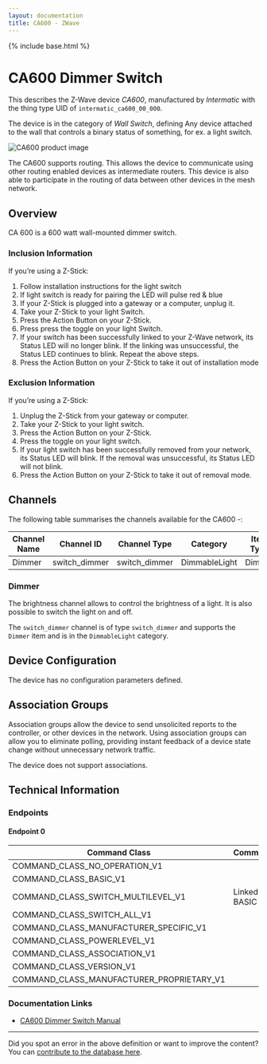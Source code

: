 ```yaml
---
layout: documentation
title: CA600 - ZWave
---
```


{% include base.html %}

# CA600 Dimmer Switch
This describes the Z-Wave device *CA600*, manufactured by *Intermatic* with the thing type UID of ```intermatic_ca600_00_000```.

The device is in the category of *Wall Switch*, defining Any device attached to the wall that controls a binary status of something, for ex. a light switch.

![CA600 product image](https://opensmarthouse.org/zwavedatabase/656/image/)


The CA600 supports routing. This allows the device to communicate using other routing enabled devices as intermediate routers.  This device is also able to participate in the routing of data between other devices in the mesh network.

## Overview

CA 600 is a 600 watt wall-mounted dimmer switch.

### Inclusion Information

If you’re using a Z-Stick:

  1. Follow installation instructions for the light switch
  2. If light switch is ready for pairing the LED will pulse red & blue
  3. If your Z-Stick is plugged into a gateway or a computer, unplug it.
  4. Take your Z-Stick to your light Switch.
  5. Press the Action Button on your Z-Stick.
  6. Press press the toggle on your light Switch.
  7. If your switch has been successfully linked to your Z-Wave network, its Status LED will no longer blink. If the linking was unsuccessful, the Status LED continues to blink. Repeat the above steps.
  8. Press the Action Button on your Z-Stick to take it out of installation mode

### Exclusion Information

If you’re using a Z-Stick:

  1. Unplug the Z-Stick from your gateway or computer.
  2. Take your Z-Stick to your light switch.
  3. Press the Action Button on your Z-Stick.
  4. Press the toggle on your light switch.
  5. If your light switch has been successfully removed from your network, its Status LED will blink. If the removal was unsuccessful, its Status LED will not blink.
  6. Press the Action Button on your Z-Stick to take it out of removal mode.

## Channels

The following table summarises the channels available for the CA600 -:

| Channel Name | Channel ID | Channel Type | Category | Item Type |
|--------------|------------|--------------|----------|-----------|
| Dimmer | switch_dimmer | switch_dimmer | DimmableLight | Dimmer | 

### Dimmer
The brightness channel allows to control the brightness of a light.
            It is also possible to switch the light on and off.

The ```switch_dimmer``` channel is of type ```switch_dimmer``` and supports the ```Dimmer``` item and is in the ```DimmableLight``` category.



## Device Configuration

The device has no configuration parameters defined.

## Association Groups

Association groups allow the device to send unsolicited reports to the controller, or other devices in the network. Using association groups can allow you to eliminate polling, providing instant feedback of a device state change without unnecessary network traffic.

The device does not support associations.
## Technical Information

### Endpoints

#### Endpoint 0

| Command Class | Comment |
|---------------|---------|
| COMMAND_CLASS_NO_OPERATION_V1| |
| COMMAND_CLASS_BASIC_V1| |
| COMMAND_CLASS_SWITCH_MULTILEVEL_V1| Linked to BASIC|
| COMMAND_CLASS_SWITCH_ALL_V1| |
| COMMAND_CLASS_MANUFACTURER_SPECIFIC_V1| |
| COMMAND_CLASS_POWERLEVEL_V1| |
| COMMAND_CLASS_ASSOCIATION_V1| |
| COMMAND_CLASS_VERSION_V1| |
| COMMAND_CLASS_MANUFACTURER_PROPRIETARY_V1| |

### Documentation Links

* [CA600 Dimmer Switch Manual](https://www.opensmarthouse.org/zwavedatabase/656/CA600-Manual.pdf)

---

Did you spot an error in the above definition or want to improve the content?
You can [contribute to the database here](https://www.opensmarthouse.org/zwavedatabase/656).
